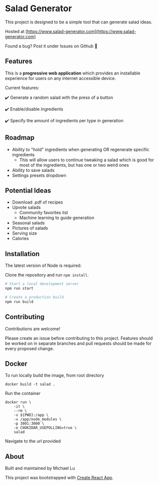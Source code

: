 # Salad Generator

This project is designed to be a simple tool that can generate salad ideas.

Hosted at [https://www.salad-generator.com](https://www.salad-generator.com)

Found a bug? Post it under Issues on Github :beers:

## Features

This is a **progressive web application** which provides an installable experience for users on any internet accessible device.

Current features:

:heavy_check_mark: Generate a random salad with the press of a button

:heavy_check_mark: Enable/disable ingredients

:heavy_check_mark: Specify the amount of ingredients per type in generation

## Roadmap

- Ability to "hold" ingredients when generating OR regenerate specific ingredients
  - This will allow users to continue tweaking a salad which is good for most of the ingredients, but has one or two weird ones
- Ability to save salads
- Settings presets dropdown

## Potential Ideas

- Download .pdf of recipes
- Upvote salads
  - Community favorites list
  - Machine learning to guide generation
- Seasonal salads
- Pictures of salads
- Serving size
- Calories

## Installation

The latest version of Node is required.

Clone the repository and run `npm install`.

```bash
# Start a local development server
npm run start

# Create a production build
npm run build
```

## Contributing

Contributions are welcome!

Please create an issue before contributing to this project. Features should be worked on in separate branches and pull requests should be made for every proposed change.

## Docker
To run locally build the image, from root directory
```
docker build -t salad .
```

Run the container
```
docker run \
    -it \
    --rm \
    -v ${PWD}:/app \
    -v /app/node_modules \
    -p 3001:3000 \
    -e CHOKIDAR_USEPOLLING=true \
    salad
```

Navigate to the url provided

## About

Built and maintained by Michael Lu

This project was bootstrapped with [Create React App](https://github.com/facebook/create-react-app).
